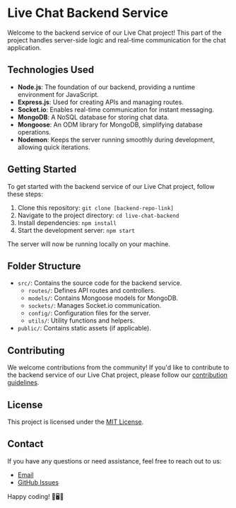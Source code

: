 # Live Chat Backend Service

Welcome to the backend service of our Live Chat project! This part of the project handles server-side logic and real-time communication for the chat application.

## Technologies Used

- **Node.js**: The foundation of our backend, providing a runtime environment for JavaScript.
- **Express.js**: Used for creating APIs and managing routes.
- **Socket.io**: Enables real-time communication for instant messaging.
- **MongoDB**: A NoSQL database for storing chat data.
- **Mongoose**: An ODM library for MongoDB, simplifying database operations.
- **Nodemon**: Keeps the server running smoothly during development, allowing quick iterations.

## Getting Started

To get started with the backend service of our Live Chat project, follow these steps:

1. Clone this repository: `git clone [backend-repo-link]`
2. Navigate to the project directory: `cd live-chat-backend`
3. Install dependencies: `npm install`
4. Start the development server: `npm start`

The server will now be running locally on your machine.

## Folder Structure

- `src/`: Contains the source code for the backend service.
  - `routes/`: Defines API routes and controllers.
  - `models/`: Contains Mongoose models for MongoDB.
  - `sockets/`: Manages Socket.io communication.
  - `config/`: Configuration files for the server.
  - `utils/`: Utility functions and helpers.
- `public/`: Contains static assets (if applicable).

## Contributing

We welcome contributions from the community! If you'd like to contribute to the backend service of our Live Chat project, please follow our [contribution guidelines](CONTRIBUTING.md).

## License

This project is licensed under the [MIT License](LICENSE.md).

## Contact

If you have any questions or need assistance, feel free to reach out to us:

- [Email](mailto:rajkishorejena0816@gmail.com)
- [GitHub Issues](https://github.com/rajkishorejena/live-chat-backend/issues)

Happy coding! 🚀🖥️💬
